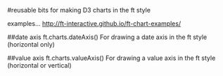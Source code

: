 #reusable bits for making D3 charts in the ft style

examples...
http://ft-interactive.github.io/ft-chart-examples/

##date axis
ft.charts.dateAxis()
For drawing a date axis in the ft style (horizontal only)

##value axis
ft.charts.valueAxis()
For drawing a value axis in the ft style (horizontal or vertical)